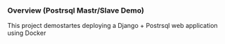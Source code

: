 ### Overview (Postrsql Mastr/Slave Demo)

This project demostartes deploying a Django + Postrsql web application using Docker


